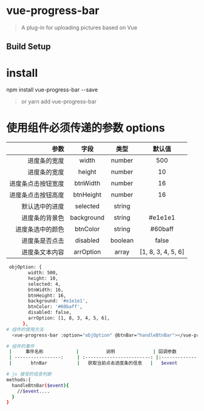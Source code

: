 # vue-progress-bar

> A plug-in for uploading pictures based on Vue

## Build Setup

# install

npm install vue-progress-bar --save

> or
> yarn add vue-progress-bar

# 使用组件必须传递的参数 options

|               参数 |    字段    |  类型   |       默认值       |
| -----------------: | :--------: | :-----: | :----------------: |
|       进度条的宽度 |   width    | number  |        500         |
|       进度条的宽度 |   height   | number  |         10         |
| 进度条点击按钮宽度 |  btnWidth  | number  |         16         |
| 进度条点击按钮高度 | btnHeight  | number  |         16         |
|     默认选中的进度 |  selected  | string  |                    |
|     进度条的背景色 | background | string  |      #e1e1e1       |
|   进度条选中的颜色 |  btnColor  | string  |      #60baff       |
|     进度条是否点击 |  disabled  | boolean |       false        |
|     进度条文本内容 | arrOption  |  array  | [1, 8, 3, 4, 5, 6] |

```bash
 objOption: {
        width: 500,
        height: 10,
        selected: 4,
        btnWidth: 16,
        btnHeight: 16,
        background: '#e1e1e1',
        btnColor: '#60baff',
        disabled: false,
        arrOption: [1, 8, 3, 4, 5, 6],
      },
# 组件的使用方法
  <vue-progress-bar :option="objOption" @btnBar="handleBtnBar"></vue-progress-bar>

# 组件的事件
 |     事件名称            |          说明              | 回调参数
 | -----------------:     | :------------------------: |:-----------------------: |
 |       btnBar           |   获取当前点击进度条的信息   |   $event                       |

# js 接受的信息判断
methods:{
  handleBtnBar($event){
    //$event....
  }
}
```
